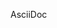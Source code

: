 <span id="title">AsciiDoc</span>

<div id="body">

<include src="what/unit-inParent-asPanel.md" boilerplate />

</div>